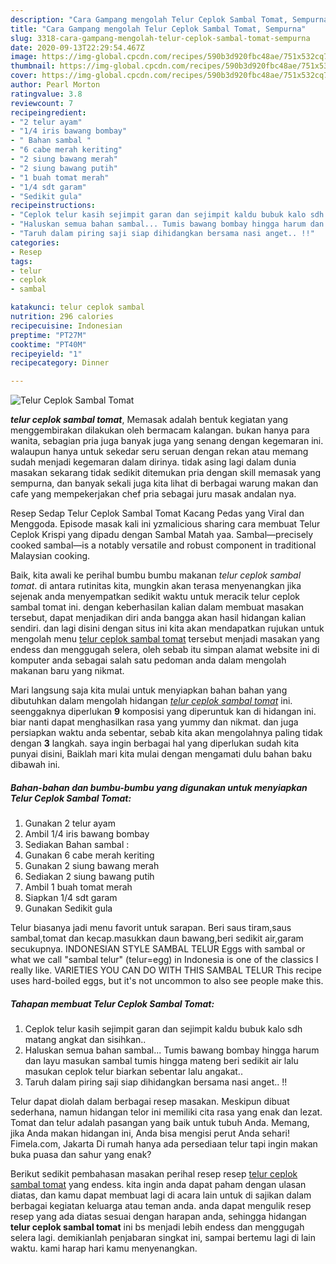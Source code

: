 ```yaml
---
description: "Cara Gampang mengolah Telur Ceplok Sambal Tomat, Sempurna"
title: "Cara Gampang mengolah Telur Ceplok Sambal Tomat, Sempurna"
slug: 3318-cara-gampang-mengolah-telur-ceplok-sambal-tomat-sempurna
date: 2020-09-13T22:29:54.467Z
image: https://img-global.cpcdn.com/recipes/590b3d920fbc48ae/751x532cq70/telur-ceplok-sambal-tomat-foto-resep-utama.jpg
thumbnail: https://img-global.cpcdn.com/recipes/590b3d920fbc48ae/751x532cq70/telur-ceplok-sambal-tomat-foto-resep-utama.jpg
cover: https://img-global.cpcdn.com/recipes/590b3d920fbc48ae/751x532cq70/telur-ceplok-sambal-tomat-foto-resep-utama.jpg
author: Pearl Morton
ratingvalue: 3.8
reviewcount: 7
recipeingredient:
- "2 telur ayam"
- "1/4 iris bawang bombay"
- " Bahan sambal "
- "6 cabe merah keriting"
- "2 siung bawang merah"
- "2 siung bawang putih"
- "1 buah tomat merah"
- "1/4 sdt garam"
- "Sedikit gula"
recipeinstructions:
- "Ceplok telur kasih sejimpit garan dan sejimpit kaldu bubuk kalo sdh matang angkat dan sisihkan.."
- "Haluskan semua bahan sambal... Tumis bawang bombay hingga harum dan layu masukan sambal tumis hingga mateng beri sedikit air lalu masukan ceplok telur biarkan sebentar lalu angakat.."
- "Taruh dalam piring saji siap dihidangkan bersama nasi anget.. !!"
categories:
- Resep
tags:
- telur
- ceplok
- sambal

katakunci: telur ceplok sambal 
nutrition: 296 calories
recipecuisine: Indonesian
preptime: "PT27M"
cooktime: "PT40M"
recipeyield: "1"
recipecategory: Dinner

---
```



![Telur Ceplok Sambal Tomat](https://img-global.cpcdn.com/recipes/590b3d920fbc48ae/751x532cq70/telur-ceplok-sambal-tomat-foto-resep-utama.jpg)

<b><i>telur ceplok sambal tomat</i></b>, Memasak adalah bentuk kegiatan yang menggembirakan dilakukan oleh bermacam kalangan. bukan hanya para wanita, sebagian pria juga banyak juga yang senang dengan kegemaran ini. walaupun hanya untuk sekedar seru seruan dengan rekan atau memang sudah menjadi kegemaran dalam dirinya. tidak asing lagi dalam dunia masakan sekarang tidak sedikit ditemukan pria dengan skill memasak yang sempurna, dan banyak sekali juga kita lihat di berbagai warung makan dan cafe yang mempekerjakan chef pria sebagai juru masak andalan nya.

Resep Sedap Telur Ceplok Sambal Tomat Kacang Pedas yang Viral dan Menggoda. Episode masak kali ini yzmalicious sharing cara membuat Telur Ceplok Krispi yang dipadu dengan Sambal Matah yaa. Sambal—precisely cooked sambal—is a notably versatile and robust component in traditional Malaysian cooking.

Baik, kita awali ke perihal bumbu bumbu makanan <i>telur ceplok sambal tomat</i>. di antara rutinitas kita, mungkin akan terasa menyenangkan jika sejenak anda menyempatkan sedikit waktu untuk meracik telur ceplok sambal tomat ini. dengan keberhasilan kalian dalam membuat masakan tersebut, dapat menjadikan diri anda bangga akan hasil hidangan kalian sendiri. dan lagi disini dengan situs ini kita akan mendapatkan rujukan untuk mengolah menu <u>telur ceplok sambal tomat</u> tersebut menjadi masakan yang endess dan menggugah selera, oleh sebab itu simpan alamat website ini di komputer anda sebagai salah satu pedoman anda dalam mengolah makanan baru yang nikmat.


Mari langsung saja kita mulai untuk menyiapkan bahan bahan yang dibutuhkan dalam mengolah hidangan <u><i>telur ceplok sambal tomat</i></u> ini. seenggaknya diperlukan <b>9</b> komposisi yang diperuntuk kan di hidangan ini. biar nanti dapat menghasilkan rasa yang yummy dan nikmat. dan juga persiapkan waktu anda sebentar, sebab kita akan mengolahnya paling tidak dengan <b>3</b> langkah. saya ingin berbagai hal yang diperlukan sudah kita punyai disini, Baiklah mari kita mulai dengan mengamati dulu bahan baku dibawah ini.

<!--inarticleads1-->

##### Bahan-bahan dan bumbu-bumbu yang digunakan untuk menyiapkan Telur Ceplok Sambal Tomat:

1. Gunakan 2 telur ayam
1. Ambil 1/4 iris bawang bombay
1. Sediakan  Bahan sambal :
1. Gunakan 6 cabe merah keriting
1. Gunakan 2 siung bawang merah
1. Sediakan 2 siung bawang putih
1. Ambil 1 buah tomat merah
1. Siapkan 1/4 sdt garam
1. Gunakan Sedikit gula


Telur biasanya jadi menu favorit untuk sarapan. Beri saus tiram,saus sambal,tomat dan kecap.masukkan daun bawang,beri sedikit air,garam secukupnya. INDONESIAN STYLE SAMBAL TELUR Eggs with sambal or what we call &#34;sambal telur&#34; (telur=egg) in Indonesia is one of the classics I really like. VARIETIES YOU CAN DO WITH THIS SAMBAL TELUR This recipe uses hard-boiled eggs, but it&#39;s not uncommon to also see people make this. 

<!--inarticleads2-->

##### Tahapan membuat Telur Ceplok Sambal Tomat:

1. Ceplok telur kasih sejimpit garan dan sejimpit kaldu bubuk kalo sdh matang angkat dan sisihkan..
1. Haluskan semua bahan sambal... Tumis bawang bombay hingga harum dan layu masukan sambal tumis hingga mateng beri sedikit air lalu masukan ceplok telur biarkan sebentar lalu angakat..
1. Taruh dalam piring saji siap dihidangkan bersama nasi anget.. !!


Telur dapat diolah dalam berbagai resep masakan. Meskipun dibuat sederhana, namun hidangan telor ini memiliki cita rasa yang enak dan lezat. Tomat dan telur adalah pasangan yang baik untuk tubuh Anda. Memang, jika Anda makan hidangan ini, Anda bisa mengisi perut Anda sehari! Fimela.com, Jakarta Di rumah hanya ada persediaan telur tapi ingin makan buka puasa dan sahur yang enak? 

Berikut sedikit pembahasan masakan perihal resep resep <u>telur ceplok sambal tomat</u> yang endess. kita ingin anda dapat paham dengan ulasan diatas, dan kamu dapat membuat lagi di acara lain untuk di sajikan dalam berbagai kegiatan keluarga atau teman anda. anda dapat mengulik resep resep yang ada diatas sesuai dengan harapan anda, sehingga hidangan <b>telur ceplok sambal tomat</b> ini bs menjadi lebih endess dan menggugah selera lagi. demikianlah penjabaran singkat ini, sampai bertemu lagi di lain waktu. kami harap hari kamu menyenangkan.
